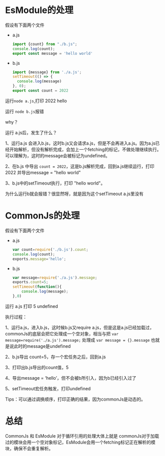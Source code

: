 # EsModule的处理
 假设有下面两个文件
  - a.js
    ```js
    import {count} from "./b.js";
    console.log(count);
    export const message = 'hello world'
    ```

  - b.js
    ```js
    import {message} from './a.js';
    setTimeout(() => {
      console.log(message)
    }, 0);
    export const count = 2022
    ```
 运行`node a.js`,打印 2022 hello
 
 运行 `node b.js`报错

 why？

 运行 a.js后，发生了什么？

 1、运行a.js 会进入b.js，这时b.js又会请求a.js，但是不会再进入a.js。因为a.js已经开始解析，但没有解析完成，会加上一个fetching的标记，不做处理继续执行。 可以理解为，这时的message会被标记为undefined。

 2、在b.js 中导出 `count = 2022`，这是b.js解析完成，回到a.js继续运行，打印 2022 并导出message = "hello world"

 3、b.js中的setTimeout执行，打印 "hello world"。

 为什么运行b就会报错？很显然呀，就是因为这个setTimeout a.js里没有


# CommonJs的处理

 假设有下面两个文件
  - a.js
    ```js
    var count=require('./b.js').count;
    console.log(count);
    exports.message='hello';
    ```

  - b.js
    ```js
    var message=require('./a.js').message;
    exports.count=5;
    setTimeout(function(){
        console.log(message);
    },0)
    ```

运行 a.js 打印 5 undefined

执行过程：

1、运行a.js，进入b.js，这时候b.js又require a.js，但是这是a.js已经加载过，commonJs的底层会把它处理成一个空对象，相当与把 `var message=require('./a.js').message;` 处理成 `var message = {}.message` 也就是说此时的message是undefined

2、b.js导出 count=5，存一个宏任务之后，回到a.js

3、打印出b.js导出的count值，5

4、导出message = ‘hello’，但不会被b所引入，因为b已经引入过了

5、setTimeout宏任务触发，打印undefined

Tips：可以通过调换顺序，打印正确的结果，因为commonJs是动态的。

# 总结 

CommonJs 和 EsModule 对于循环引用的处理大体上就是 commonJs对于加载过的模块会用一个空对象标记，EsModule会用一个fetching标记正在解析的模块，确保不会重复解析。


